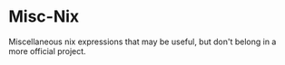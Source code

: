 # Misc-Nix

Miscellaneous nix expressions that may be useful, but don't belong in a more
official project.
